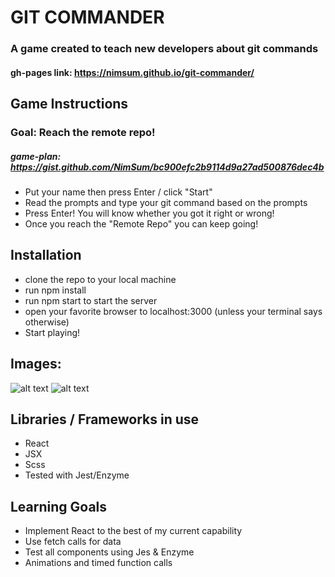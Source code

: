 # GIT COMMANDER
### A game created to teach new developers about git commands
#### gh-pages link: https://nimsum.github.io/git-commander/

## Game Instructions

 ### Goal: Reach the remote repo!
  ##### game-plan: https://gist.github.com/NimSum/bc900efc2b9114d9a27ad500876dec4b
 - Put your name then press Enter / click "Start"
 - Read the prompts and type your git command based on the prompts
 - Press Enter! You will know whether you got it right or wrong!
 - Once you reach the "Remote Repo" you can keep going!
 
## Installation
 - clone the repo to your local machine
 - run npm install
 - run npm start to start the server
 - open your favorite browser to localhost:3000 (unless your terminal says otherwise)
 - Start playing!
 
 ## Images:
 ![alt text](https://user-images.githubusercontent.com/22114952/56299484-5cb10280-60f1-11e9-8f6b-6a436855028e.png)
 ![alt text](https://user-images.githubusercontent.com/22114952/56299485-5cb10280-60f1-11e9-96c0-04c7239128c9.png)
 
 ## Libraries / Frameworks in use
 
 - React
 - JSX
 - Scss
 - Tested with Jest/Enzyme
 
 ## Learning Goals 
 - Implement React to the best of my current capability
 - Use fetch calls for data
 - Test all components using Jes & Enzyme
 - Animations and timed function calls
